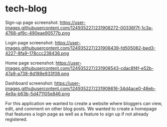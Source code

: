 # tech-blog
Sign-up page screenshot: https://user-images.githubusercontent.com/124935227/231908272-00336f7f-1c3a-4768-af9c-490eae90577b.png

Login page screenshot: https://user-images.githubusercontent.com/124935227/231908439-fd505082-bed3-4227-8fa9-178ccc238436.png

Home page screenshot: https://user-images.githubusercontent.com/124935227/231908543-cdac8f4f-e52b-47a9-a738-8d188e933f08.png

Dashboard screenshot: https://user-images.githubusercontent.com/124935227/231908616-34d4ace0-48eb-4e9a-b63b-5d471105e846.png

For this application we wanted to create a website where bloggers can view, edit, and comment on other blog posts. We wanted to create a homepage that features a login page as well as a feature to sign up if not already registered. 